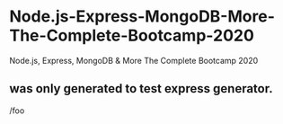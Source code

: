# Node.js-Express-MongoDB-More-The-Complete-Bootcamp-2020
Node.js, Express, MongoDB &amp; More The Complete Bootcamp 2020


## was only generated to test express generator.
/foo
